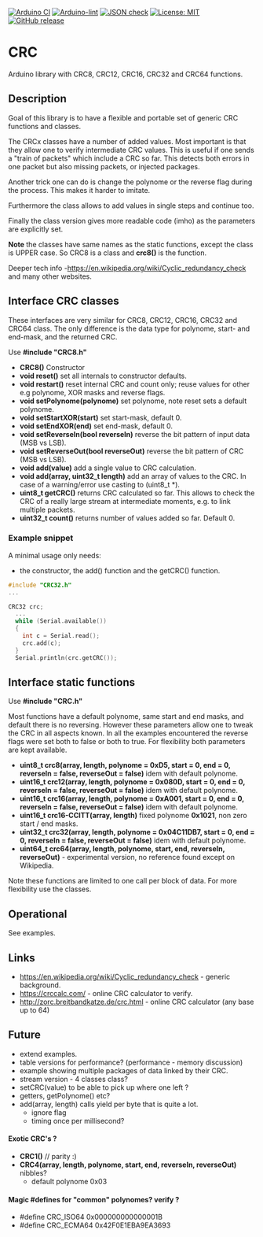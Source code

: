 
[![Arduino CI](https://github.com/RobTillaart/CRC/workflows/Arduino%20CI/badge.svg)](https://github.com/marketplace/actions/arduino_ci)
[![Arduino-lint](https://github.com/RobTillaart/CRC/actions/workflows/arduino-lint.yml/badge.svg)](https://github.com/RobTillaart/CRC/actions/workflows/arduino-lint.yml)
[![JSON check](https://github.com/RobTillaart/CRC/actions/workflows/jsoncheck.yml/badge.svg)](https://github.com/RobTillaart/CRC/actions/workflows/jsoncheck.yml)
[![License: MIT](https://img.shields.io/badge/license-MIT-green.svg)](https://github.com/RobTillaart/CRC/blob/master/LICENSE)
[![GitHub release](https://img.shields.io/github/release/RobTillaart/CRC.svg?maxAge=3600)](https://github.com/RobTillaart/CRC/releases)


# CRC

Arduino library with CRC8, CRC12, CRC16, CRC32 and CRC64 functions.


## Description

Goal of this library is to have a flexible and portable set of generic 
CRC functions and classes.

The CRCx classes have a number of added values. Most important is that 
they allow one to verify intermediate CRC values. This is useful if one 
sends a "train of packets" which include a CRC so far. This detects both 
errors in one packet but also missing packets, or injected packages.

Another trick one can do is change the polynome or the reverse flag during 
the process. This makes it harder to imitate.

Furthermore the class allows to add values in single steps and continue too.

Finally the class version gives more readable code (imho) as the parameters 
are explicitly set.


**Note** the classes have same names as the static functions, except the class
is UPPER case. So CRC8 is a class and **crc8()** is the function. 

Deeper tech info -https://en.wikipedia.org/wiki/Cyclic_redundancy_check
and many other websites.


## Interface CRC classes

These interfaces are very similar for CRC8, CRC12, CRC16, CRC32 and CRC64 class.
The only difference is the data type for polynome, start- and end-mask, 
and the returned CRC.

Use **\#include "CRC8.h"**

- **CRC8()** Constructor
- **void reset()** set all internals to constructor defaults.
- **void restart()** reset internal CRC and count only;  reuse values for other 
e.g polynome, XOR masks and reverse flags.
- **void setPolynome(polynome)** set polynome, note reset sets a default polynome.
- **void setStartXOR(start)** set start-mask, default 0.
- **void setEndXOR(end)** set end-mask, default 0.
- **void setReverseIn(bool reverseIn)** reverse the bit pattern of input data (MSB vs LSB).
- **void setReverseOut(bool reverseOut)** reverse the bit pattern of CRC (MSB vs LSB).
- **void add(value)** add a single value to CRC calculation.
- **void add(array, uint32_t length)** add an array of values to the CRC. 
In case of a warning/error use casting to (uint8_t \*).
- **uint8_t getCRC()** returns CRC calculated so far. This allows to check the CRC of 
a really large stream at intermediate moments, e.g. to link multiple packets.
- **uint32_t count()** returns number of values added so far. Default 0.


### Example snippet

A minimal usage only needs: 
- the constructor, the add() function and the getCRC() function.

```cpp
#include "CRC32.h"
...

CRC32 crc;
  ...
  while (Serial.available())
  {
    int c = Serial.read();
    crc.add(c);
  }
  Serial.println(crc.getCRC());
```


## Interface static functions

Use **\#include "CRC.h"**

Most functions have a default polynome, same start and end masks, and default there is no reversing.
However these parameters allow one to tweak the CRC in all aspects known. 
In all the examples encountered the reverse flags were set both to false or both to true. 
For flexibility both parameters are kept available. 

- **uint8_t crc8(array, length, polynome = 0xD5, start = 0, end = 0, reverseIn = false, reverseOut = false)** idem with default polynome.
- **uint16_t crc12(array, length, polynome = 0x080D, start = 0, end = 0, reverseIn = false, reverseOut = false)** idem with default polynome.
- **uint16_t crc16(array, length, polynome = 0xA001, start = 0, end = 0, reverseIn = false, reverseOut = false)** idem with default polynome.
- **uint16_t crc16-CCITT(array, length)** fixed polynome **0x1021**, non zero start / end masks.
- **uint32_t crc32(array, length, polynome = 0x04C11DB7, start = 0, end = 0, reverseIn = false, reverseOut = false)** idem with default polynome.
- **uint64_t crc64(array, length, polynome, start, end, reverseIn, reverseOut)** - experimental version, no reference found except on Wikipedia.

Note these functions are limited to one call per block of data. For more flexibility use the classes.


## Operational

See examples.


## Links 

- https://en.wikipedia.org/wiki/Cyclic_redundancy_check - generic background.
- https://crccalc.com/ - online CRC calculator to verify.
- http://zorc.breitbandkatze.de/crc.html - online CRC calculator (any base up to 64)


## Future

- extend examples.
- table versions for performance?  (performance - memory discussion)
- example showing multiple packages of data linked by their CRC.
- stream version - 4 classes class?
- setCRC(value) to be able to pick up where one left ?
- getters, getPolynome() etc?
- add(array, length) calls yield per byte that is quite a lot.
  - ignore flag
  - timing once per millisecond?


#### Exotic CRC's ?

- **CRC1()** // parity :)
- **CRC4(array, length, polynome, start, end, reverseIn, reverseOut)** nibbles?
  - default polynome 0x03


#### Magic \#defines for "common" polynomes? verify ?

  - \#define CRC_ISO64  0x000000000000001B
  - \#define CRC_ECMA64 0x42F0E1EBA9EA3693

